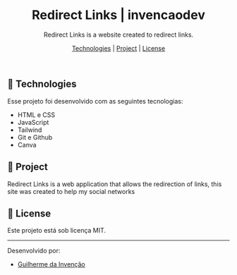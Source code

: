 <h1 align="center">Redirect Links | invencaodev</h1>

<p align="center">
Redirect Links is a website created to redirect links.
</p>

<p align="center">
  <a href="#-technologies">Technologies</a> |
  <a href="#-project">Project</a> |
  <a href="#-license">License</a>
</p>
<br>

## 🔧 Technologies

Esse projeto foi desenvolvido com as seguintes tecnologias:
- HTML e CSS
- JavaScript
- Tailwind
- Git e Github
- Canva

## 📖 Project

Redirect Links is a web application that allows the redirection of links, this site was created to help my social networks

## 🔐 License

Este projeto está sob licença MIT.

---

Desenvolvido por: 
- [Guilherme da Invenção](https://github.com/invencaosts)
